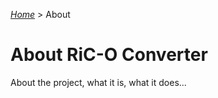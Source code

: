 [_Home_](index.html) > About

# About RiC-O Converter


About the project, what it is, what it does...

